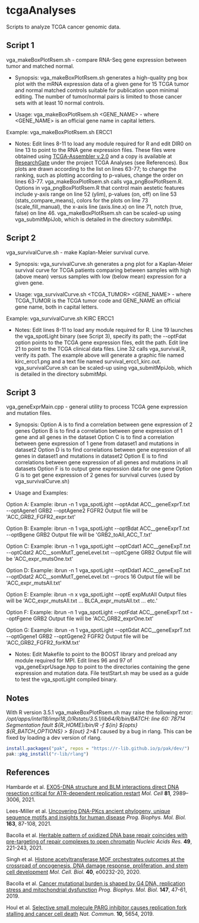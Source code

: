 # tcgaAnalyses

Scripts to analyze TCGA cancer genomic data.

## Script 1 

vga_makeBoxPlotRsem.sh - compare RNA-Seq gene expression between tumor and matched normal.

* Synopsis: vga_makeBoxPlotRsem.sh generates a high-quality png box plot with the mRNA expression data of a given gene for 15 TCGA tumor and normal matched controls suitable for publication upon minimal editing. The number of tumor/normal pairs is limited to those cancer sets with at least 10 normal controls.

* Usage: vga_makeBoxPlotRsem.sh <GENE_NAME> - where <GENE_NAME> is an official gene name in capital letters.

Example: vga_makeBoxPlotRsem.sh ERCC1

* Notes: Edit lines 8-11 to load any module required for R and edit DIR0 on line 13 to point to the RNA gene expression files. These files were obtained using [TCGA-Assembler v.2.0](https://github.com/compgenome365/TCGA-Assembler-2) and a copy is available at [ResearchGate](https://www.researchgate.net/profile/Albino_Bacolla) under the project TCGA Analyses (see References). Box plots are drawn according to the list on lines 63-77; to change the ranking, such as plotting according to p-values, change the order on lines 63-77. vga_makeBoxPlotRsem.sh calls vga_pngBoxPlotRsem.R. Options in vga_pngBoxPlotRsem.R that control main aestetic features include y-axis range on line 52 (ylim), p-values (on, off) on line 53 (stats_compare_means), colors for the plots on line 73 (scale_fill_manual), the x-axis line (axis.line.x) on line 71, notch (true, false) on line 46. vga_makeBoxPlotRsem.sh can be scaled-up using vga_submitMpiJob, which is detailed in the directory submitMpi.
  
## Script 2

vga_survivalCurve.sh - make Kaplan-Meier survival curve.

* Synopsis: vga_survivalCurve.sh generates a png plot for a Kaplan-Meier survival curve for TCGA patients comparing between samples with high (above mean) versus samples with low (below mean) expression for a given gene.

* Usage: vga_survivalCurve.sh <TCGA_TUMOR> <GENE_NAME> - where TCGA_TUMOR is the TCGA tumor code and GENE_NAME an official gene name, both in capital letters.

Example: vga_survivalCurve.sh KIRC ERCC1

* Notes: Edit lines 8-11 to load any module required for R. Line 19 launches the vga_spotLight binary (see Script 3), specify its path; the --optFdat option points to the TCGA gene expression files, edit the path. Edit line 21 to point to the TCGA clinical data files. Line 32 calls vga_survival.R, verify its path. The example above will generate a graphic file named kirc_ercc1.png and a text file named survival_ercc1_kirc.out. vga_survivalCurve.sh can be scaled-up using vga_submitMpiJob, which is detailed in the directory submitMpi.

## Script 3 

vga_geneExprMain.cpp - general utility to process TCGA gene expression and mutation files.

* Synopsis: Option A is to find a correlation between gene expression of 2 genes
          Option B is to find a correlation between gene expression of 1 gene and all genes in the dataset
          Option C is to find a correlation between gene expression of 1 gene from dataset1 and mutations in dataset2
          Option D is to find correlations between gene expression of all genes in dataset1 and mutations in dataset2
          Option E is to find correlations between gene expression of all genes and mutations in all datasets
          Option F is to output gene expression data for one gene
          Option G is to get gene expression of 2 genes for survival curves (used by vga_survivalCurve.sh)
          
* Usage and Examples:

Option A:
   Example: ibrun -n 1 vga_spotLight --optAdat ACC__geneExprT.txt --optAgene1 GRB2 --optAgene2 FGFR2
   Output file will be 'ACC_GRB2_FGFR2_expr.txt'

Option B:
   Example: ibrun -n 1 vga_spotLight --optBdat ACC__geneExprT.txt --optBgene GRB2
   Output file will be 'GRB2_toAll_ACC_T.txt'

Option C:
   Example: ibrun -n 1 vga_spotLight --optCdat1 ACC__geneExpT.txt --optCdat2 ACC__somMutT_geneLevel.txt --optCgene GRB2
   Output file will be 'ACC_expr_mutsOne.txt'

Option D:
   Example: ibrun -n 1 vga_spotLight --optDdat1 ACC__geneExpT.txt --optDdat2 ACC__somMutT_geneLevel.txt --procs 16
   Output file will be 'ACC_expr_mutsAll.txt'

Option E:
   Example: ibrun -n x vga_spotLight --optE expMutAll
   Output files will be 'ACC_expr_mutsAll.txt ... BLCA_expr_mutsAll.txt ... etc.'

Option F:
   Example: ibrun -n 1 vga_spotLight --optFdat ACC__geneExprT.txt --optFgene GRB2
   Output file will be 'ACC_GRB2_exprOne.txt'

Option G:
   Example: ibrun -n 1 vga_spotLight --optGdat ACC__geneExprT.txt --optGgene1 GRB2 --optGgene2 FGFR2
   Output file will be 'ACC_GRB2_FGFR2_forKM.txt'
   
* Notes: Edit Makefile to point to the BOOST library and preload any module required for MPI. Edit lines 96 and 97 of vga_geneExprUsage.hpp to point to the directories containing the gene expression and mutation data. File testStart.sh may be used as a guide to test the vga_spotLight compiled binary.

## Notes

With R version 3.5.1 vga_makeBoxPlotRsem.sh may raise the following error: */opt/apps/intel18/impi18_0/Rstats/3.5.1/lib64/R/bin/BATCH: line 60: 78714 Segmentation fault      ${R_HOME}/bin/R -f ${in} ${opts} ${R_BATCH_OPTIONS} > ${out} 2>&1* caused by a bug in rlang. This can be fixed by loading a dev version of rlang.
``` r
install.packages("pak", repos = "https://r-lib.github.io/p/pak/dev/")
pak::pkg_install("r-lib/rlang")
```

## References

Hambarde et al. [EXO5-DNA structure and BLM interactions direct DNA resection critical for ATR-dependent replication restart](https://www.sciencedirect.com/science/article/pii/S1097276521004202?via%3Dihub) *Mol. Cell* **81**, 2989–3006, 2021.

Lees-Miller et al. [Uncovering DNA-PKcs ancient phylogeny, unique sequence motifs and insights for human disease](https://www.sciencedirect.com/science/article/pii/S0079610720300973?via%3Dihub) *Prog. Biophys. Mol. Biol.* **163**, 87-108, 2021.

Bacolla et al. [Heritable pattern of oxidized DNA base repair coincides with pre-targeting of repair complexes to open chromatin](https://academic.oup.com/nar/article/49/1/221/6029161) *Nucleic Acids Res.* **49**, 221-243, 2021.

Singh et al. [Histone acetyltransferase MOF orchestrates outcomes at the crossroad of oncogenesis, DNA damage response, proliferation, and stem cell development](https://mcb.asm.org/content/mcb/40/18/e00232-20.full.pdf) *Mol. Cell. Biol.* **40**, e00232-20, 2020.

Bacolla et al. [Cancer mutational burden is shaped by G4 DNA, replication stress and mitochondrial dysfunction](https://www.sciencedirect.com/science/article/pii/S0079610718302426?via%3Dihub) *Prog. Biophys. Mol. Biol.* **147**, 47-61, 2019.

Houl et al. [Selective small molecule PARG inhibitor causes replication fork stalling and cancer cell death](https://www.nature.com/articles/s41467-019-13508-4) *Nat. Commun.* **10**, 5654, 2019.
